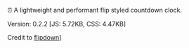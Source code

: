 
⏰ A lightweight and performant flip styled countdown clock.

Version: 0.2.2 [JS: 5.72KB, CSS: 4.47KB]

Credit to [flipdown](https://github.com/PButcher/flipdow)]
